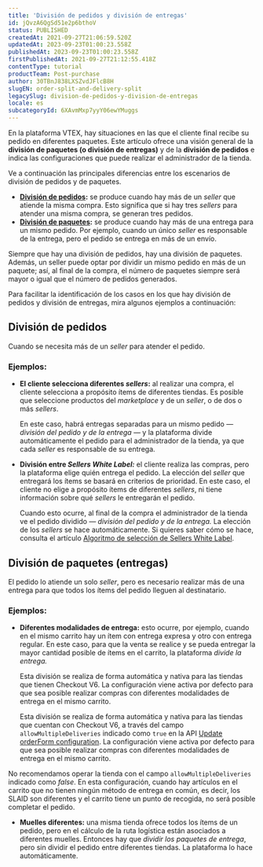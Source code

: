 ```yaml
---
title: 'División de pedidos y división de entregas'
id: jQvzA6QgSd51e2p6bthoV
status: PUBLISHED
createdAt: 2021-09-27T21:06:59.520Z
updatedAt: 2023-09-23T01:00:23.558Z
publishedAt: 2023-09-23T01:00:23.558Z
firstPublishedAt: 2021-09-27T21:12:55.418Z
contentType: tutorial
productTeam: Post-purchase
author: 30TBnJ838LXSZvdJFlcB8H
slugEN: order-split-and-delivery-split
legacySlug: division-de-pedidos-y-division-de-entregas
locale: es
subcategoryId: 6XAvmMxp7yyY06ewYMuggs
---
```


En la plataforma VTEX, hay situaciones en las que el cliente final recibe su pedido en diferentes paquetes. Este artículo ofrece una visión general de la **división de paquetes (o división de entregas)** y de la **división de pedidos** e indica las configuraciones que puede realizar el administrador de la tienda.

Ve a continuación las principales diferencias entre los escenarios de división de pedidos y de paquetes.

* **[División de pedidos](#division-de-pedidos):** se produce cuando hay más de un _seller_ que atiende la misma compra. Esto significa que si hay tres _sellers_ para atender una misma compra, se generan tres pedidos. 
* **[División de paquetes](#division-de-paquetes-entregas):** se produce cuando hay más de una entrega para un mismo pedido. Por ejemplo, cuando un único _seller_ es responsable de la entrega, pero el pedido se entrega en más de un envío. 

<div class = "alert alert-info">
Siempre que hay una división de pedidos, hay una división de paquetes. Además, un seller puede optar por dividir un mismo pedido en más de un paquete; así, al final de la compra, el número de paquetes siempre será mayor o igual que el número de pedidos generados.
</div>

Para facilitar la identificación de los casos en los que hay división de pedidos y división de entregas, mira algunos ejemplos a continuación:

## División de pedidos

Cuando se necesita más de un _seller_ para atender el pedido.

### Ejemplos:

* **El cliente selecciona diferentes _sellers_:** al realizar una compra, el cliente selecciona a propósito ítems de diferentes tiendas. Es posible que seleccione productos del _marketplace_ y de un _seller_, o de dos o más _sellers_.

    En este caso, habrá entregas separadas para un mismo pedido — _división del pedido y de la entrega_ — y la plataforma divide automáticamente el pedido para el administrador de la tienda, ya que cada _seller_ es responsable de su entrega. 

* **División entre _Sellers White Label:_** el cliente realiza las compras, pero la plataforma elige quién entrega el pedido. La elección del _seller_ que entregará los ítems se basará en criterios de prioridad. En este caso, el cliente no elige a propósito ítems de diferentes _sellers_, ni tiene información sobre qué _sellers_ le entregarán el pedido. 

    Cuando esto ocurre, al final de la compra el administrador de la tienda ve el pedido dividido — _división del pedido y de la entrega._ La elección de los _sellers_ se hace automáticamente. Si quieres saber cómo se hace, consulta el artículo [Algoritmo de selección de Sellers White Label](https://help.vtex.com/pt/tutorial/algoritmo-de-selecao-de-white-label-sellers--3MemNQ4pKkWCpMdzI27AHa).

## División de paquetes (entregas)

El pedido lo atiende un solo _seller_, pero es necesario realizar más de una entrega para que todos los ítems del pedido lleguen al destinatario.

### Ejemplos:

* **Diferentes modalidades de entrega:** esto ocurre, por ejemplo, cuando en el mismo carrito hay un ítem con entrega expresa y otro con entrega regular. En este caso, para que la venta se realice y se pueda entregar la mayor cantidad posible de ítems en el carrito, la plataforma _divide la entrega._

    Esta división se realiza de forma automática y nativa para las tiendas que tienen Checkout V6. La configuración viene activa por defecto para que sea posible realizar compras con diferentes modalidades de entrega en el mismo carrito.

    Esta división se realiza de forma automática y nativa para las tiendas que cuentan con Checkout V6, a través del campo `allowMultipleDeliveries` indicado como `true` en la API [Update orderForm configuration](https://developers.vtex.com/docs/api-reference/checkout-api#post-/api/checkout/pvt/configuration/orderForm). La configuración viene activa por defecto para que sea posible realizar compras con diferentes modalidades de entrega en el mismo carrito.

<div class="alert alert-danger">
  No recomendamos operar la tienda con el campo <code>allowMultipleDeliveries</code> indicado como <i>false</i>. En esta configuración, cuando hay artículos en el carrito que no tienen ningún método de entrega en común, es decir, los SLAID son diferentes y el carrito tiene un punto de recogida, no será posible completar el pedido.
</div>

* **Muelles diferentes:** una misma tienda ofrece todos los ítems de un pedido, pero en el cálculo de la ruta logística están asociados a diferentes muelles. Entonces hay que _dividir los paquetes de entrega_, pero sin dividir el pedido entre diferentes tiendas. La plataforma lo hace automáticamente.
